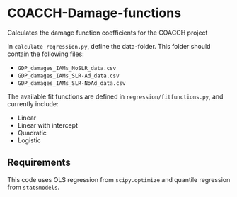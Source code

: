 # COACCH-Damage-functions
Calculates the damage function coefficients for the COACCH project

In `calculate_regression.py`, define the data-folder. This folder should contain the following files:
 - `GDP_damages_IAMs_NoSLR_data.csv`
 - `GDP_damages_IAMs_SLR-Ad_data.csv`
 - `GDP_damages_IAMs_SLR-NoAd_data.csv`

The available fit functions are defined in `regression/fitfunctions.py`, and currently include:
 - Linear
 - Linear with intercept
 - Quadratic
 - Logistic
 
## Requirements
This code uses OLS regression from `scipy.optimize` and quantile regression from `statsmodels`.
